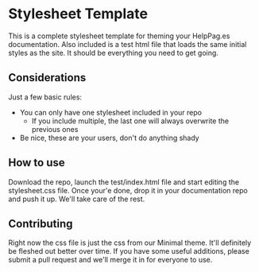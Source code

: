 # Stylesheet Template
This is a complete stylesheet template for theming your HelpPag.es documentation.  Also included is a test html file that loads the same initial styles as the site.  It should be everything you need to get going.

## Considerations
Just a few basic rules:

 * You can only have one stylesheet included in your repo
    * If you include multiple, the last one will always overwrite the previous ones
 * Be nice, these are your users, don't do anything shady

## How to use
Download the repo, launch the test/index.html file and start editing the stylesheet.css file.  Once your'e done, drop it in your documentation repo and push it up.  We'll take care of the rest.

## Contributing
Right now the css file is just the css from our Minimal theme.  It'll definitely be fleshed out better over time.  If you have some useful additions, please submit a pull request and we'll merge it in for everyone to use.